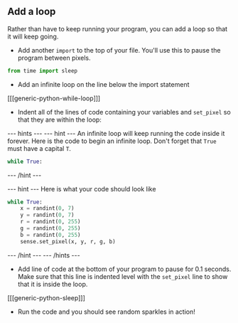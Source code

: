 ## Add a loop

Rather than have to keep running your program, you can add a loop so that it will keep going.

+ Add another `import` to the top of your file. You'll use this to pause the program between pixels.

```python
from time import sleep
```

+ Add an infinite loop on the line below the import statement

[[[generic-python-while-loop]]]

+ Indent all of the lines of code containing your variables and `set_pixel` so that they are within the loop:

--- hints ---
--- hint ---
An infinite loop will keep running the code inside it forever. Here is the code to begin an infinite loop. Don't forget that `True` must have a capital `T`.

```python
while True:
```
--- /hint ---

--- hint ---
Here is what your code should look like
```python
while True:
    x = randint(0, 7)
    y = randint(0, 7)
    r = randint(0, 255)
    g = randint(0, 255)
    b = randint(0, 255)
    sense.set_pixel(x, y, r, g, b)
```
--- /hint ---
--- /hints ---

+ Add line of code at the bottom of your program to pause for 0.1 seconds. Make sure that this line is indented level with the `set_pixel` line to show that it is inside the loop.

[[[generic-python-sleep]]]


+ Run the code and you should see random sparkles in action!
